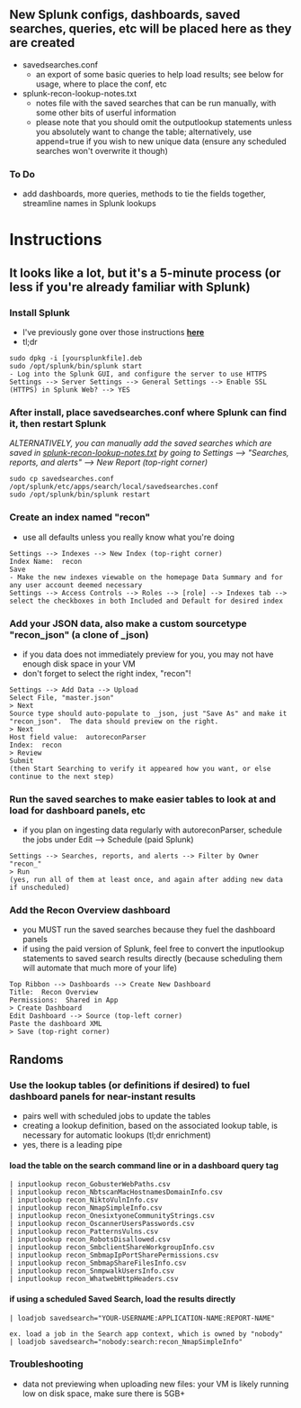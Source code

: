 ## New Splunk configs, dashboards, saved searches, queries, etc will be placed here as they are created
- savedsearches.conf
  - an export of some basic queries to help load results; see below for usage, where to place the conf, etc
- splunk-recon-lookup-notes.txt
  - notes file with the saved searches that can be run manually, with some other bits of userful information
  - please note that you should omit the outputlookup statements unless you absolutely want to change the table; alternatively, use append=true if you wish to new unique data (ensure any scheduled searches won't overwrite it though)

### To Do
- add dashboards, more queries, methods to tie the fields together, streamline names in Splunk lookups

# Instructions
## It looks like a lot, but it's a 5-minute process (or less if you're already familiar with Splunk)
### Install Splunk
- I've previously gone over those instructions **[here](https://github.com/bonifield/splunk_on_security_onion/blob/master/README.md)**
- tl;dr
```
sudo dpkg -i [yoursplunkfile].deb
sudo /opt/splunk/bin/splunk start
- Log into the Splunk GUI, and configure the server to use HTTPS
Settings --> Server Settings --> General Settings --> Enable SSL (HTTPS) in Splunk Web? --> YES
```

### After install, place savedsearches.conf where Splunk can find it, then restart Splunk
_ALTERNATIVELY, you can manually add the saved searches which are saved in [splunk-recon-lookup-notes.txt](https://github.com/bonifield/autoreconParser/blob/master/splunkconfigs/splunk-recon-lookup-notes.txt) by going to Settings --> "Searches, reports, and alerts" --> New Report (top-right corner)_
```
sudo cp savedsearches.conf /opt/splunk/etc/apps/search/local/savedsearches.conf
sudo /opt/splunk/bin/splunk restart
```

### Create an index named "recon"
- use all defaults unless you really know what you're doing
```
Settings --> Indexes --> New Index (top-right corner)
Index Name:  recon
Save
- Make the new indexes viewable on the homepage Data Summary and for any user account deemed necessary
Settings --> Access Controls --> Roles --> [role] --> Indexes tab --> select the checkboxes in both Included and Default for desired index
```

### Add your JSON data, also make a custom sourcetype "recon_json" (a clone of _json)
- if you data does not immediately preview for you, you may not have enough disk space in your VM
- don't forget to select the right index, "recon"!
```
Settings --> Add Data --> Upload
Select File, "master.json"
> Next
Source type should auto-populate to _json, just "Save As" and make it "recon_json".  The data should preview on the right.
> Next
Host field value:  autoreconParser
Index:  recon
> Review
Submit
(then Start Searching to verify it appeared how you want, or else continue to the next step)
```

### Run the saved searches to make easier tables to look at and load for dashboard panels, etc
- if you plan on ingesting data regularly with autoreconParser, schedule the jobs under Edit --> Schedule (paid Splunk)
```
Settings --> Searches, reports, and alerts --> Filter by Owner "recon_"
> Run
(yes, run all of them at least once, and again after adding new data if unscheduled)
```

### Add the Recon Overview dashboard
- you MUST run the saved searches because they fuel the dashboard panels
- if using the paid version of Splunk, feel free to convert the inputlookup statements to saved search results directly (because scheduling them will automate that much more of your life)
```
Top Ribbon --> Dashboards --> Create New Dashboard
Title:  Recon Overview
Permissions:  Shared in App
> Create Dashboard
Edit Dashboard --> Source (top-left corner)
Paste the dashboard XML
> Save (top-right corner)
```

## Randoms
### Use the lookup tables (or definitions if desired) to fuel dashboard panels for near-instant results
- pairs well with scheduled jobs to update the tables
- creating a lookup definition, based on the associated lookup table, is necessary for automatic lookups (tl;dr enrichment)
- yes, there is a leading pipe
#### load the table on the search command line or in a dashboard query tag
```
| inputlookup recon_GobusterWebPaths.csv
| inputlookup recon_NbtscanMacHostnamesDomainInfo.csv
| inputlookup recon_NiktoVulnInfo.csv
| inputlookup recon_NmapSimpleInfo.csv
| inputlookup recon_OnesixtyoneCommunityStrings.csv
| inputlookup recon_OscannerUsersPasswords.csv
| inputlookup recon_PatternsVulns.csv
| inputlookup recon_RobotsDisallowed.csv
| inputlookup recon_SmbclientShareWorkgroupInfo.csv
| inputlookup recon_SmbmapIpPortSharePermissions.csv
| inputlookup recon_SmbmapShareFilesInfo.csv
| inputlookup recon_SnmpwalkUsersInfo.csv
| inputlookup recon_WhatwebHttpHeaders.csv
```
#### if using a scheduled Saved Search, load the results directly
```
| loadjob savedsearch="YOUR-USERNAME:APPLICATION-NAME:REPORT-NAME"

ex. load a job in the Search app context, which is owned by "nobody"
| loadjob savedsearch="nobody:search:recon_NmapSimpleInfo"
```

### Troubleshooting
- data not previewing when uploading new files: your VM is likely running low on disk space, make sure there is 5GB+
